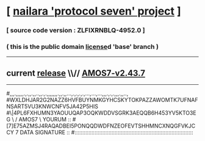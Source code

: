 
# [ [nailara 'protocol seven' project](http://nailara.network/) ]

### [ source code version : ZLFIXRNBLQ-4952.0 ]

### ( this is the public domain [license](../license)d 'base' branch )
---
## current [release](https://github.com/nailara-technologies/protocol-7/releases) \\\\// [AMOS7-v2.43.7](https://github.com/nailara-technologies/protocol-7/releases/tag/AMOS7-v2.43.7)
---

#,,,.,,,,,.,.,,.,,..,,.,.,,,,,,,.,,.,,...,.,.,.,.,...,...,...,,,.,.,.,,,.,,..,
#WXLDHJAR2G2NAZZ6HVFBUYNMKGYHCSKYTOKPAZZAWOMTK7UFNAFNSART5VU3KNWCNFV5JA42P5HIS
#\\\|4PL6FXHUMN3YAOUUQAP3OQKWDDVSGRK3AEQQB6H453YV5KTO3EG \ / AMOS7 \ YOURUM ::
#\[7]E75AZMSJ4RAQADBEI5PONQQDWDFNZEOFEVTSHHMNCXNQGFVKJCCY 7  DATA SIGNATURE ::
#:::::::::::::::::::::::::::::::::::::::::::::::::::::::::::::::::::::::::::::
